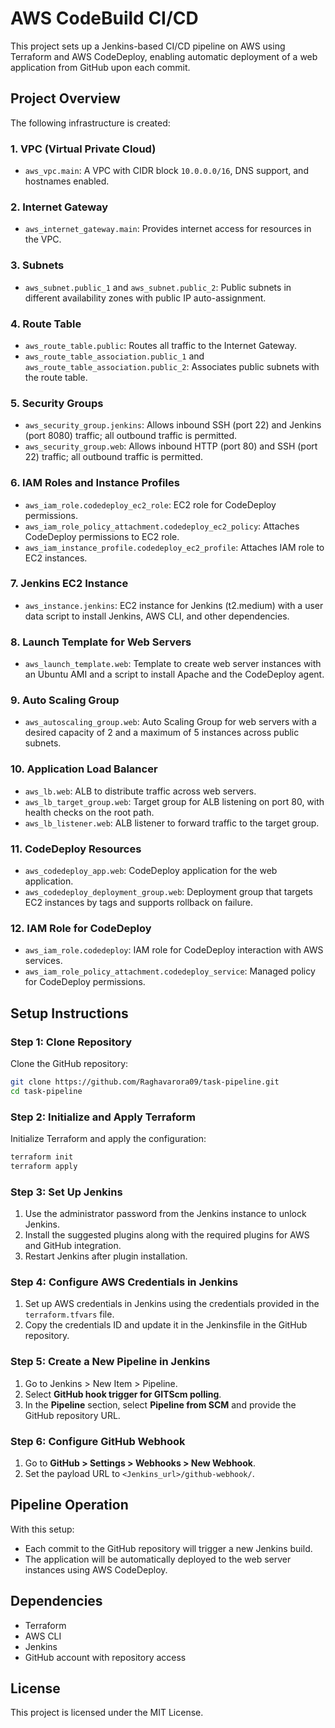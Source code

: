 # AWS CodeBuild CI/CD

This project sets up a Jenkins-based CI/CD pipeline on AWS using Terraform and AWS CodeDeploy, enabling automatic deployment of a web application from GitHub upon each commit.

## Project Overview

The following infrastructure is created:

### 1. VPC (Virtual Private Cloud)
- `aws_vpc.main`: A VPC with CIDR block `10.0.0.0/16`, DNS support, and hostnames enabled.

### 2. Internet Gateway
- `aws_internet_gateway.main`: Provides internet access for resources in the VPC.

### 3. Subnets
- `aws_subnet.public_1` and `aws_subnet.public_2`: Public subnets in different availability zones with public IP auto-assignment.

### 4. Route Table
- `aws_route_table.public`: Routes all traffic to the Internet Gateway.
- `aws_route_table_association.public_1` and `aws_route_table_association.public_2`: Associates public subnets with the route table.

### 5. Security Groups
- `aws_security_group.jenkins`: Allows inbound SSH (port 22) and Jenkins (port 8080) traffic; all outbound traffic is permitted.
- `aws_security_group.web`: Allows inbound HTTP (port 80) and SSH (port 22) traffic; all outbound traffic is permitted.

### 6. IAM Roles and Instance Profiles
- `aws_iam_role.codedeploy_ec2_role`: EC2 role for CodeDeploy permissions.
- `aws_iam_role_policy_attachment.codedeploy_ec2_policy`: Attaches CodeDeploy permissions to EC2 role.
- `aws_iam_instance_profile.codedeploy_ec2_profile`: Attaches IAM role to EC2 instances.

### 7. Jenkins EC2 Instance
- `aws_instance.jenkins`: EC2 instance for Jenkins (t2.medium) with a user data script to install Jenkins, AWS CLI, and other dependencies.

### 8. Launch Template for Web Servers
- `aws_launch_template.web`: Template to create web server instances with an Ubuntu AMI and a script to install Apache and the CodeDeploy agent.

### 9. Auto Scaling Group
- `aws_autoscaling_group.web`: Auto Scaling Group for web servers with a desired capacity of 2 and a maximum of 5 instances across public subnets.

### 10. Application Load Balancer
- `aws_lb.web`: ALB to distribute traffic across web servers.
- `aws_lb_target_group.web`: Target group for ALB listening on port 80, with health checks on the root path.
- `aws_lb_listener.web`: ALB listener to forward traffic to the target group.

### 11. CodeDeploy Resources
- `aws_codedeploy_app.web`: CodeDeploy application for the web application.
- `aws_codedeploy_deployment_group.web`: Deployment group that targets EC2 instances by tags and supports rollback on failure.

### 12. IAM Role for CodeDeploy
- `aws_iam_role.codedeploy`: IAM role for CodeDeploy interaction with AWS services.
- `aws_iam_role_policy_attachment.codedeploy_service`: Managed policy for CodeDeploy permissions.

## Setup Instructions

### Step 1: Clone Repository
Clone the GitHub repository:
```bash
git clone https://github.com/Raghavarora09/task-pipeline.git
cd task-pipeline
```

### Step 2: Initialize and Apply Terraform
Initialize Terraform and apply the configuration:
```bash
terraform init
terraform apply
```

### Step 3: Set Up Jenkins
1. Use the administrator password from the Jenkins instance to unlock Jenkins.
2. Install the suggested plugins along with the required plugins for AWS and GitHub integration.
3. Restart Jenkins after plugin installation.

### Step 4: Configure AWS Credentials in Jenkins
1. Set up AWS credentials in Jenkins using the credentials provided in the `terraform.tfvars` file.
2. Copy the credentials ID and update it in the Jenkinsfile in the GitHub repository.

### Step 5: Create a New Pipeline in Jenkins
1. Go to Jenkins > New Item > Pipeline.
2. Select **GitHub hook trigger for GITScm polling**.
3. In the **Pipeline** section, select **Pipeline from SCM** and provide the GitHub repository URL.

### Step 6: Configure GitHub Webhook
1. Go to **GitHub > Settings > Webhooks > New Webhook**.
2. Set the payload URL to `<Jenkins_url>/github-webhook/`.

## Pipeline Operation
With this setup:
- Each commit to the GitHub repository will trigger a new Jenkins build.
- The application will be automatically deployed to the web server instances using AWS CodeDeploy.

## Dependencies
- Terraform
- AWS CLI
- Jenkins
- GitHub account with repository access

## License
This project is licensed under the MIT License.
